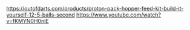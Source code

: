 https://outofdarts.com/products/proton-pack-hopper-feed-kit-build-it-yourself-12-5-balls-second
https://www.youtube.com/watch?v=fKMYN0H0niE
